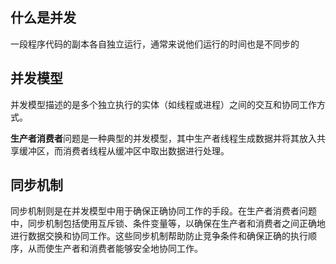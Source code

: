 ## 什么是并发

一段程序代码的副本各自独立运行，通常来说他们运行的时间也是不同步的

## 并发模型

并发模型描述的是多个独立执行的实体（如线程或进程）之间的交互和协同工作方式。

**生产者消费者**问题是一种典型的并发模型，其中生产者线程生成数据并将其放入共享缓冲区，而消费者线程从缓冲区中取出数据进行处理。

## 同步机制

同步机制则是在并发模型中用于确保正确协同工作的手段。在生产者消费者问题中，同步机制包括使用互斥锁、条件变量等，以确保在生产者和消费者之间正确地进行数据交换和协同工作。这些同步机制帮助防止竞争条件和确保正确的执行顺序，从而使生产者和消费者能够安全地协同工作。

